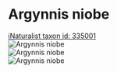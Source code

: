 
Argynnis niobe
==============
  
[iNaturalist taxon id: 335001](https://www.inaturalist.org/taxa/335001)  
![Argynnis niobe](https://inaturalist-open-data.s3.amazonaws.com/photos/115556621/medium.jpeg)  
![Argynnis niobe](https://inaturalist-open-data.s3.amazonaws.com/photos/8785853/medium.jpg)  
![Argynnis niobe](https://inaturalist-open-data.s3.amazonaws.com/photos/8785854/medium.jpg)